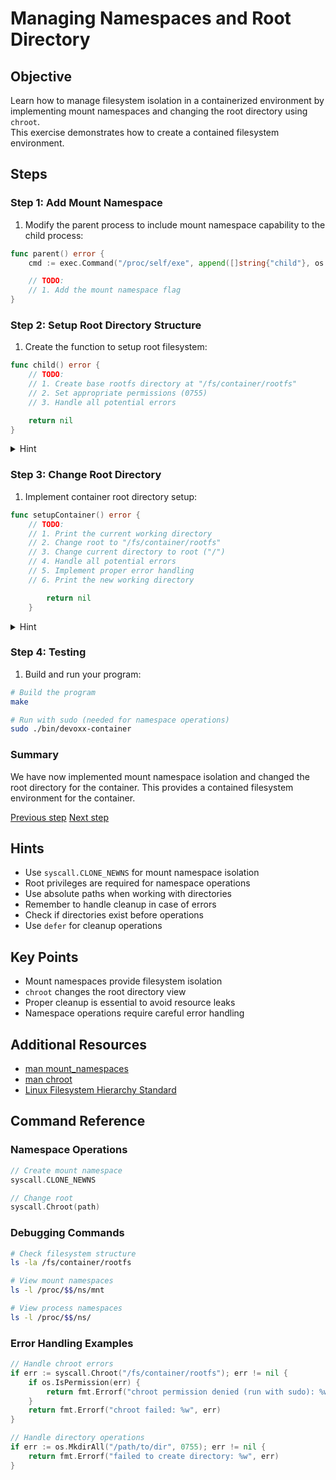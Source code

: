 # Managing Namespaces and Root Directory

## Objective

Learn how to manage filesystem isolation in a containerized environment by
implementing mount namespaces and changing the root directory using `chroot`.  
This exercise demonstrates how to create a contained filesystem environment.

## Steps

### Step 1: Add Mount Namespace

1. Modify the parent process to include mount namespace capability to the child
   process:

```go
func parent() error {
    cmd := exec.Command("/proc/self/exe", append([]string{"child"}, os.Args[1:]...)...)

    // TODO:
    // 1. Add the mount namespace flag
}
```

### Step 2: Setup Root Directory Structure

1.  Create the function to setup root filesystem:

```go
func child() error {
    // TODO:
    // 1. Create base rootfs directory at "/fs/container/rootfs"
    // 2. Set appropriate permissions (0755)
    // 3. Handle all potential errors

    return nil
}
```

<details>
<summary>Hint</summary>
Look at `os.MkdirAll` function
</details>

### Step 3: Change Root Directory

1.  Implement container root directory setup:

```go
func setupContainer() error {
    // TODO:
    // 1. Print the current working directory
    // 2. Change root to "/fs/container/rootfs"
    // 3. Change current directory to root ("/")
    // 4. Handle all potential errors
    // 5. Implement proper error handling
    // 6. Print the new working directory

        return nil
    }
```

<details>
<summary>Hint</summary>
Look at `syscall.Chroot` and `os.Chdir` functions
</details>

### Step 4: Testing

1. Build and run your program:

```bash
# Build the program
make

# Run with sudo (needed for namespace operations)
sudo ./bin/devoxx-container
```

### Summary

We have now implemented mount namespace isolation and changed the root directory
for the container.
This provides a contained filesystem environment for the container.

[Previous step](./03-namespace-isolation.md) [Next step](05-cgroups.md)

## Hints

- Use `syscall.CLONE_NEWNS` for mount namespace isolation
- Root privileges are required for namespace operations
- Use absolute paths when working with directories
- Remember to handle cleanup in case of errors
- Check if directories exist before operations
- Use `defer` for cleanup operations

## Key Points

- Mount namespaces provide filesystem isolation
- `chroot` changes the root directory view
- Proper cleanup is essential to avoid resource leaks
- Namespace operations require careful error handling

## Additional Resources

- [man
  mount_namespaces](https://man7.org/linux/man-pages/man7/mount_namespaces.7.html)
- [man chroot](https://man7.org/linux/man-pages/man2/chroot.2.html)
- [Linux Filesystem Hierarchy
  Standard](https://refspecs.linuxfoundation.org/FHS_3.0/fhs/index.html)

## Command Reference

### Namespace Operations

```go
// Create mount namespace
syscall.CLONE_NEWNS

// Change root
syscall.Chroot(path)
```

### Debugging Commands

```bash
# Check filesystem structure
ls -la /fs/container/rootfs

# View mount namespaces
ls -l /proc/$$/ns/mnt

# View process namespaces
ls -l /proc/$$/ns/
```

### Error Handling Examples

```go
// Handle chroot errors
if err := syscall.Chroot("/fs/container/rootfs"); err != nil {
    if os.IsPermission(err) {
        return fmt.Errorf("chroot permission denied (run with sudo): %w", err)
    }
    return fmt.Errorf("chroot failed: %w", err)
}

// Handle directory operations
if err := os.MkdirAll("/path/to/dir", 0755); err != nil {
    return fmt.Errorf("failed to create directory: %w", err)
}
```
